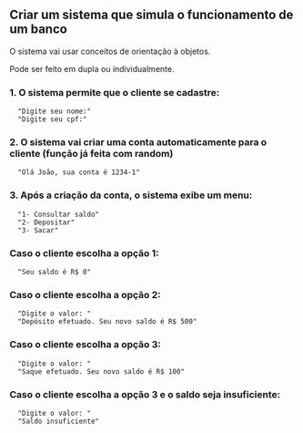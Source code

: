 ## Criar um sistema que simula o funcionamento de um banco
O sistema vai usar conceitos de orientação à objetos.

Pode ser feito em dupla ou individualmente.


### 1. O sistema permite que o cliente se cadastre:
  
```
  "Digite seu nome:"
  "Digite seu cpf:"
```

### 2. O sistema vai criar uma conta automaticamente para o cliente (função já feita com random)

```
  "Olá João, sua conta é 1234-1"
```

### 3. Após a criação da conta, o sistema exibe um menu:

```
  "1- Consultar saldo"
  "2- Depositar"
  "3- Sacar"
```

### Caso o cliente escolha a opção 1:

```
  "Seu saldo é R$ 0"
```

### Caso o cliente escolha a opção 2:

```
  "Digite o valor: "
  "Depósito efetuado. Seu novo saldo é R$ 500"
```

### Caso o cliente escolha a opção 3:

```
  "Digite o valor: "
  "Saque efetuado. Seu novo saldo é R$ 100"
```

### Caso o cliente escolha a opção 3 e o saldo seja insuficiente:

``` 
  "Digite o valor: "
  "Saldo insuficiente"
```